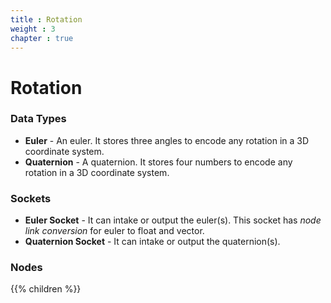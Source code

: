 ```yaml
---
title : Rotation
weight : 3
chapter : true
---
```


# Rotation

### Data Types

- **Euler** - An euler. It stores three angles to encode any rotation in a 3D coordinate system.
- **Quaternion** - A quaternion. It stores four numbers to encode any rotation in a 3D coordinate system.

### Sockets

- **Euler Socket** - It can intake or output the euler(s). This socket has *node link conversion*
    for euler to float and vector.
- **Quaternion Socket** - It can intake or output the quaternion(s).

### Nodes
{{% children %}}
